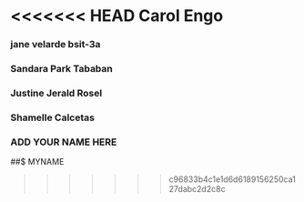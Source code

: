 <<<<<<< HEAD
Carol Engo
=======
### jane velarde bsit-3a
### Sandara Park Tababan
### Justine Jerald Rosel
### Shamelle Calcetas

### ADD YOUR NAME HERE
##$ MYNAME


>>>>>>> c96833b4c1e1d6d6189156250ca127dabc2d2c8c
